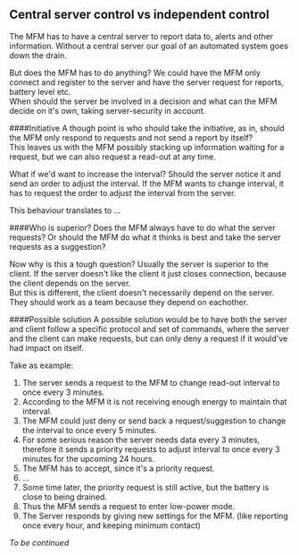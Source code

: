 Central server control vs independent control
---

The MFM has to have a central server to report data to, alerts and other information. Without a central server our goal of an automated system goes down the drain.

But does the MFM has to do anything? We could have the MFM only connect and register to the server and have the server request for reports, battery level etc.  
When should the server be involved in a decision and what can the MFM decide on it's own, taking server-security in account.

####Initiative
A though point is who should take the initiative, as in, should the MFM only respond to requests and not send a report by itself?  
This leaves us with the MFM possibly stacking up information waiting for a request, but we can also request a read-out at any time.

What if we'd want to increase the interval? Should the server notice it and send an order to adjust the interval.
If the MFM wants to change interval, it has to request the order to adjust the interval from the server.

This behaviour translates to ...

####Who is superior?
Does the MFM always have to do what the server requests? Or should the MFM do what it thinks is best and take the server requests as a suggestion?

Now why is this a tough question? Usually the server is superior to the client. If the server doesn't like the client it just closes connection, because the client depends on the server.  
But this is different, the client doesn't necessarily depend on the server. They should work as a team because they depend on eachother.

####Possible solution
A possible solution would be to have both the server and client follow a specific protocol and set of commands, where the server and the client can make requests, but can only deny a request if it would've had impact on itself.

Take as example:  
 1. The server sends a request to the MFM to change read-out interval to once every 3 minutes.  
 2. According to the MFM it is not receiving enough energy to maintain that interval.
 3. The MFM could just deny or send back a request/suggestion to change the interval to once every 5 minutes.
 4. For some serious reason the server needs data every 3 minutes, therefore it sends a priority requests to adjust interval to once every 3 minutes for the upcoming 24 hours.
 5. The MFM has to accept, since it's a priority request.
 6. ...
 7. Some time later, the priority request is still active, but the battery is close to being drained.
 8. Thus the MFM sends a request to enter low-power mode.
 9. The Server responds by giving new settings for the MFM. (like reporting once every hour, and keeping minimum contact)
 
*To be continued*
